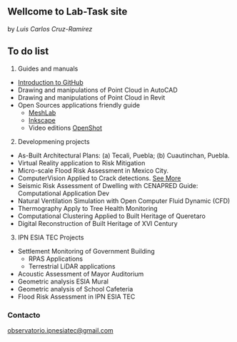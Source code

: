 ## Wellcome to Lab-Task site

by _Luis Carlos Cruz-Ramírez_

## To do list

1. Guides and manuals
- [Introduction to GitHub](https://luisram87.github.io/lab-tasks/details/github)
- Drawing and manipulations of Point Cloud in AutoCAD
- Drawing and manipulations of Point Cloud in Revit
- Open Sources applications friendly guide
  - [MeshLab](https://www.meshlab.net) 
  - [Inkscape](https://inkscape.org)
  - Video editions [OpenShot](https://www.openshot.org)

2. Developmening projects
- As-Built Architectural Plans: (a) Tecali, Puebla; (b) Cuautinchan, Puebla.
- Virtual Reality application to Risk Mitigation
- Micro-scale Flood Risk Assessment in Mexico City.  
- ComputerVision Applied to Crack detections. [See More](https://luisram87.github.io/lab-tasks/details/CVCrack)
- Seismic Risk Assessment of Dwelling with CENAPRED Guide: Computational Application Dev
- Natural Ventilation Simulation with Open Computer Fluid Dynamic (CFD)
- Thermography Apply to Tree Health Monitoring
- Computational Clustering Applied to Built Heritage of Queretaro
- Digital Reconstruction of Built Heritage of XVI Century
3. IPN ESIA TEC Projects 
- Settlement Monitoring of Government Building
  - RPAS Applications
  - Terrestrial LiDAR applications
- Acoustic Assessment of Mayor Auditorium
- Geometric analysis ESIA Mural
- Geometric analysis of School Cafeteria
- Flood Risk Assessment in IPN ESIA TEC


### Contacto
[observatorio.ipnesiatec@gmail.com](mailto:observatorio.ipnesiatec@gmail.com)
